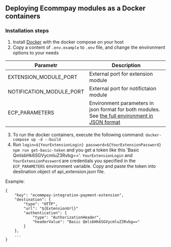 ## Deploying Ecommpay modules as a Docker containers

### Installation steps
1. Install [Docker](https://docs.docker.com/get-docker/) with the docker compose on your host
2. Copy a content of `.env.example` to `.env` file, and change the environment options to your needs

|Parametr|Description|
|---|---|
| EXTENSION_MODULE_PORT | External port for extension module
| NOTIFICATION_MODULE_PORT | External port for notifictaion module
| ECP_PARAMETERS | Environment parameters in json format for both modules. See [the full environment in JSON format](../resources/full_env.json)

3. To run the docker containers, execute the following command:
```docker-compose up -d --build```
4. Run `login=${YourExtensionLogin} password=${YourExtensionPassword} npm run get-basic-token` and you get a token like this 'Basic QmlsbHk6SGVycmluZ3Rvbg=='. `YourExtensionLogin` and `YourExtensionPassword` are credentials you specified in the `ECP_PARAMETERS` environment variable. Copy and paste the token into destination object of api_extension.json file.

Example:
```
{
    "key": "ecommpay-integration-payment-extension",
    "destination": {
        "type": "HTTP",
        "url": "${ExtensionUrl}"
        "authentication": {
            "type": "AuthorizationHeader",
            "headerValue": "Basic QmlsbHk6SGVycmluZ3Rvbg=="
        }
    },
    ...
}
```